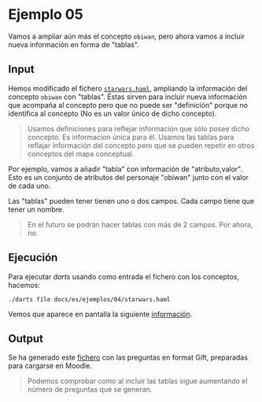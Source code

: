 
# Ejemplo 05

Vamos a ampliar aún más el concepto `obiwan`, pero ahora vamos a incluir
nueva información en forma de "tablas".

## Input

Hemos modificado el fichero [`starwars.haml`](./starwars.haml),
ampliando la información del concepto `obiwan` con "tablas". Éstas sirven
para incluir nueva información que acompaña al concepto pero
que no puede ser "definición" porque no identifica al concepto
(No es un valor único de dicho concepto).

> Usamos definiciones para reflejar información que sólo posee dicho concepto.
Es informacion única para él.
> Usamos las tablas para reflajar información del concepto pero que se pueden
repetir en otros conceptos del mapa conceptual.

Por ejemplo, vamos a añadir "tabla" con información de "atributo,valor".
Esto es un conjunto de atributos del personaje "obiwan" junto con el valor de
cada uno.

Las "tablas" pueden tener tienen uno o dos campos. Cada campo tiene que tener
un nombre.

> En el futuro se podrán hacer tablas con más de 2 campos. Por ahora, no.

## Ejecución

Para ejecutar *darts* usando como entrada el fichero con los conceptos, hacemos:

`./darts file docs/es/ejemplos/04/starwars.haml`

Vemos que aparece en pantalla la siguiente [información](./starwars-log.txt).

## Output

Se ha generado este [fichero](./starwars-gift.txt) con las preguntas en
format Gift, preparadas para cargarse en Moodle.

> Podemos comprobar como al incluir las tablas sigue aumentando
el número de preguntas que se generan.
